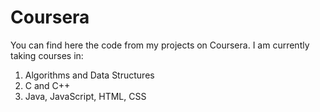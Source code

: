 # Coursera
You can find here the code from my projects on Coursera. I am currently taking courses in:

1. Algorithms and Data Structures 
2. C and C++
3. Java, JavaScript, HTML, CSS
